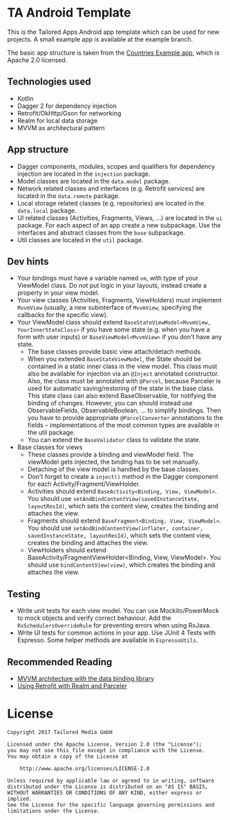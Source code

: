 # TA Android Template

This is the Tailored Apps Android app template which can be used for new projects. A small example app is available at the example branch.

The basic app structure is taken from the [Countries Example app](https://github.com/patloew/countries), which is Apache 2.0 licensed.

## Technologies used

* Kotlin
* Dagger 2 for dependency injection
* Retrofit/OkHttp/Gson for networking
* Realm for local data storage
* MVVM as architectural pattern

## App structure

* Dagger components, modules, scopes and qualifiers for dependency injection are located in the `injection` package.
* Model classes are located in the `data.model` package.
* Network related classes and interfaces (e.g. Retrofit services) are located in the `data.remote` package.
* Local storage related classes (e.g. repositories) are located in the `data.local` package.
* UI related classes (Activities, Fragments, Views, ...) are located in the `ui` package. For each aspect of an app create a new subpackage. Use the interfaces and abstract classes from the `base` subpackage.
* Util classes are located in the `util` package.

## Dev hints

* Your bindings must have a variable named `vm`, with type of your ViewModel class. Do not put logic in your layouts, instead create a property in your view model.
* Your view classes (Activities, Fragments, ViewHolders) must implement `MvvmView` (usually, a new subinterface of `MvvmView`, specifying the callbacks for the specific view).
* Your ViewModel class should extend `BaseStateViewModel<MvvmView, YourInnerStateClass>` if you have some state (e.g. when you have a form with user inputs) or `BaseViewModel<MvvmView>` if you don't have any state.
    * The base classes provide basic view attach/detach methods. 
    * When you extended `BaseStateViewModel`, the State should be contained in a static inner class in the view model. This class must also be available for injection via an `@Inject` annotated constructor. Also, the class must be annotated with `@Parcel`, because Parceler is used for automatic saving/restoring of the state in the base class. This state class can also extend BaseObservable, for notifying the binding of changes. However, you can should instead use ObservableFields, ObservableBoolean, … to simplify bindings. Then you have to provide appropriate `@ParcelConverter` annotations to the fields – implementations of the most common types are available in the util package.
    * You can extend the `BaseValidator` class to validate the state.
* Base classes for views
    * These classes provide a binding and viewModel field. The viewModel gets injected, the binding has to be set manually.
    * Detaching of the view model is handled by the base classes.
    * Don't forget to create a  `inject()` method in the Dagger component for each Activity/Fragment/ViewHolder.
    * Activities should extend `BaseActivity<Binding, View, ViewModel>`. You should use `setAndBindContentView(savedInstanceState, layoutResId)`, which sets the content view, creates the binding and attaches the view.
    * Fragments should extend `BaseFragment<Binding, View, ViewModel>`. You should use `setAndBindContentView(inflater, container, savedInstanceState, layoutResId)`, which sets the content view, creates the binding and attaches the view.
    * ViewHolders should extend BaseActivity/FragmentViewHolder<Binding, View, ViewModel>. You should use `bindContentView(view)`, which creates the binding and attaches the view.

## Testing

* Write unit tests for each view model. You can use Mockito/PowerMock to mock objects and verify correct behaviour. Add the `RxSchedulersOverrideRule` for preventing errors when using RxJava.
* Write UI tests for common actions in your app. Use JUnit 4 Tests with Espresso. Some helper methods are available in `EspressoUtils`.

## Recommended Reading

* [MVVM architecture with the data binding library](https://nullpointer.wtf/android/mvvm-architecture-data-binding-library/)
* [Using Retrofit with Realm and Parceler](https://nullpointer.wtf/android/using-retrofit-realm-parceler/)

# License

	Copyright 2017 Tailored Media GmbH

	Licensed under the Apache License, Version 2.0 (the "License");
	you may not use this file except in compliance with the License.
	You may obtain a copy of the License at

	    http://www.apache.org/licenses/LICENSE-2.0

	Unless required by applicable law or agreed to in writing, software
	distributed under the License is distributed on an "AS IS" BASIS,
	WITHOUT WARRANTIES OR CONDITIONS OF ANY KIND, either express or implied.
	See the License for the specific language governing permissions and
	limitations under the License.